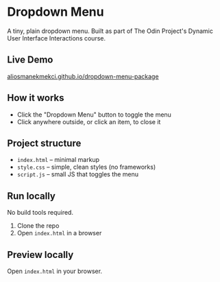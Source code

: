 # Dropdown Menu

A tiny, plain dropdown menu. Built as part of The Odin Project's Dynamic User Interface Interactions course.

## Live Demo

[aliosmanekmekci.github.io/dropdown-menu-package](https://aliosmanekmekci.github.io/dropdown-menu-package/)

## How it works

- Click the "Dropdown Menu" button to toggle the menu
- Click anywhere outside, or click an item, to close it

## Project structure

- `index.html` – minimal markup
- `style.css` – simple, clean styles (no frameworks)
- `script.js` – small JS that toggles the menu

## Run locally

No build tools required.

1. Clone the repo
2. Open `index.html` in a browser

## Preview locally

Open `index.html` in your browser.
